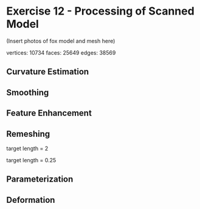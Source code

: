 # Exercise 12 - Processing of Scanned Model

(Insert photos of fox model and mesh here)

vertices: 10734
faces: 25649
edges: 38569


## Curvature Estimation

## Smoothing

## Feature Enhancement

## Remeshing

target length = 2 

target length = 0.25

## Parameterization

## Deformation
